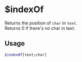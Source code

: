 # $indexOf

Returns the position of `char` in `text`.\
 Returns 0 if there's no char in text.

## Usage

```bash
$indexOf[text;char]
```

